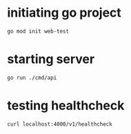 # initiating go project
```bash
go mod init web-test 
```

# starting server
```bash
go run ./cmd/api
```

# testing healthcheck
```bash
curl localhost:4000/v1/healthcheck
```
